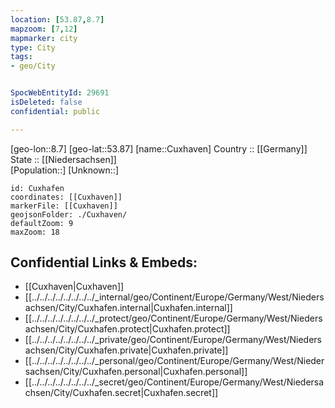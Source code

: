 ```yaml
---
location: [53.87,8.7] 
mapzoom: [7,12] 
mapmarker: city 
type: City
tags:
- geo/City


SpocWebEntityId: 29691
isDeleted: false
confidential: public

---
```

[geo-lon::8.7] 
[geo-lat::53.87] 
[name::Cuxhaven] 
Country :: [[Germany]]  
State :: [[Niedersachsen]]  
[Population::] 
[Unknown::] 


```leaflet
id: Cuxhafen
coordinates: [[Cuxhaven]] 
markerFile: [[Cuxhaven]] 
geojsonFolder: ./Cuxhaven/
defaultZoom: 9 
maxZoom: 18
```


## Confidential Links & Embeds: 
- [[Cuxhaven|Cuxhaven]]  
- [[../../../../../../../../_internal/geo/Continent/Europe/Germany/West/Niedersachsen/City/Cuxhafen.internal|Cuxhafen.internal]] 
- [[../../../../../../../../_protect/geo/Continent/Europe/Germany/West/Niedersachsen/City/Cuxhafen.protect|Cuxhafen.protect]] 
- [[../../../../../../../../_private/geo/Continent/Europe/Germany/West/Niedersachsen/City/Cuxhafen.private|Cuxhafen.private]] 
- [[../../../../../../../../_personal/geo/Continent/Europe/Germany/West/Niedersachsen/City/Cuxhafen.personal|Cuxhafen.personal]] 
- [[../../../../../../../../_secret/geo/Continent/Europe/Germany/West/Niedersachsen/City/Cuxhafen.secret|Cuxhafen.secret]] 
